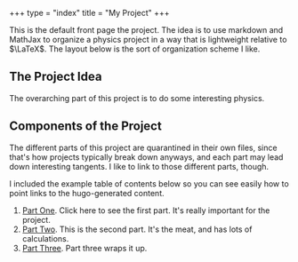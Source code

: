 +++
type = "index"
title = "My Project"
+++

This is the default front page the project. The idea
is to use markdown and MathJax to organize a physics project
in a way that is lightweight relative to $\LaTeX$. The
layout below is the sort of organization scheme I like.

## The Project Idea

   The overarching part of this project is to do some interesting physics.

## Components of the Project

The different parts of this project are quarantined in their own files, since that's how projects
typically break down anyways, and each part may lead down interesting tangents. I like to link
to those different parts, though.

I included the example table of contents below so you can see easily how to point links
to the hugo-generated content.

1. [Part One](part1). Click here to see the first part. It's really important for the project.
2. [Part Two](part2). This is the second part. It's the meat, and has lots of calculations.
3. [Part Three](part3). Part three wraps it up.


